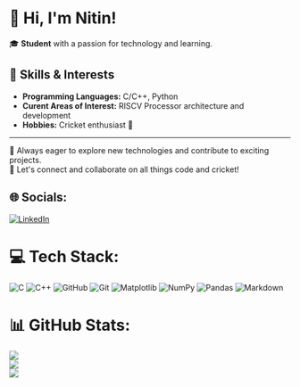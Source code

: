 # 👋 Hi, I'm Nitin!

🎓 **Student** with a passion for technology and learning.

## 🚀 Skills & Interests

- **Programming Languages:** C/C++, Python
- **Curent Areas of Interest:** RISCV Processor architecture and development
- **Hobbies:** Cricket enthusiast 🏏

---

🌱 Always eager to explore new technologies and contribute to exciting projects.  
💬 Let's connect and collaborate on all things code and cricket!

<!-- Update this section with your social links or favorite projects if you wish! -->
## 🌐 Socials:
[![LinkedIn](https://img.shields.io/badge/LinkedIn-%230077B5.svg?logo=linkedin&logoColor=white)](https://linkedin.com/in/nitingrandhi) 

# 💻 Tech Stack:
![C](https://img.shields.io/badge/c-%2300599C.svg?style=for-the-badge&logo=c&logoColor=white) ![C++](https://img.shields.io/badge/c++-%2300599C.svg?style=for-the-badge&logo=c%2B%2B&logoColor=white) ![GitHub](https://img.shields.io/badge/github-%23121011.svg?style=for-the-badge&logo=github&logoColor=white) ![Git](https://img.shields.io/badge/git-%23F05033.svg?style=for-the-badge&logo=git&logoColor=white) ![Matplotlib](https://img.shields.io/badge/Matplotlib-%23ffffff.svg?style=for-the-badge&logo=Matplotlib&logoColor=black) ![NumPy](https://img.shields.io/badge/numpy-%23013243.svg?style=for-the-badge&logo=numpy&logoColor=white) ![Pandas](https://img.shields.io/badge/pandas-%23150458.svg?style=for-the-badge&logo=pandas&logoColor=white) ![Markdown](https://img.shields.io/badge/markdown-%23000000.svg?style=for-the-badge&logo=markdown&logoColor=white)
# 📊 GitHub Stats:
![](https://github-readme-stats.vercel.app/api?username=ntini773&theme=dark&hide_border=false&include_all_commits=true&count_private=true)<br/>
![](https://nirzak-streak-stats.vercel.app/?user=ntini773&theme=dark&hide_border=false)<br/>
![](https://github-readme-stats.vercel.app/api/top-langs/?username=ntini773&theme=dark&hide_border=false&include_all_commits=true&count_private=true&layout=compact)
